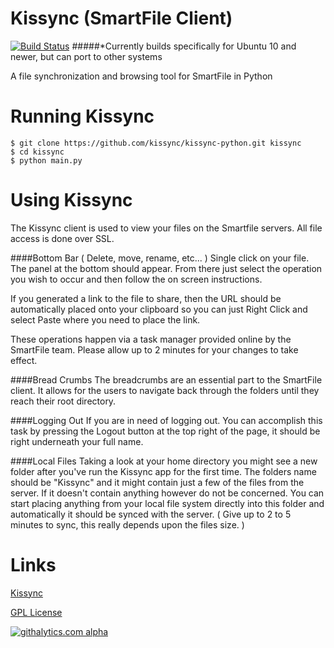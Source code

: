 Kissync (SmartFile Client)
==========================
[![Build Status](https://travis-ci.org/kissync/kissync-python.png?branch=master)](https://travis-ci.org/kissync/kissync-python)
#####*Currently builds specifically for Ubuntu 10 and newer, but can port to other systems

A file synchronization and browsing tool for SmartFile in Python


Running Kissync
===================


    $ git clone https://github.com/kissync/kissync-python.git kissync
    $ cd kissync
    $ python main.py


Using Kissync
===============

The Kissync client is used to view your files on the Smartfile servers. All file access is done over SSL. 

####Bottom Bar ( Delete, move, rename, etc... )
Single click on your file. The panel at the bottom should appear. From there just select the operation you wish to occur and then follow the on screen instructions.

If you generated a link to the file to share, then the URL should be automatically placed onto your clipboard so you can just Right Click and select Paste where you need to place the link.

These operations happen via a task manager provided online by the SmartFile team. Please allow up to 2 minutes for your changes to take effect. 

####Bread Crumbs
The breadcrumbs are an essential part to the SmartFile client. It allows for the users to navigate back through the folders until they reach their root directory.

####Logging Out
If you are in need of logging out. You can accomplish this task by pressing the Logout button at the top right of the page, it should be right underneath your full name.

####Local Files
Taking a look at your home directory you might see a new folder after you've run the Kissync app for the first time. The folders name should be "Kissync" and it might contain just a few of the files from the server. If it doesn't contain anything however do not be concerned. You can start placing anything from your local file system directly into this folder and automatically it should be synced with the server. ( Give up to 2 to 5 minutes to sync, this really depends upon the files size. )

Links
=============

[Kissync](http://kissync.com)

[GPL License](https://github.com/kissync/kissync-python/blob/master/LICENSE.GPL)

[![githalytics.com alpha](https://cruel-carlota.pagodabox.com/83ebee1008a3caf7f74f8a98c5b44cea "githalytics.com")](http://githalytics.com/kissync/kissync-python)
